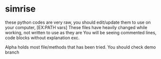 # simrise

these python codes are very raw, you should edit/update them to use on your computer,
  [EX:PATH vars]
  These files have heavily changed while working, not written to use as they are
  You will be seeing commented lines, code blocks without explanation exc.
  
Alpha holds most file/methods that has been tried.
You should check demo branch
